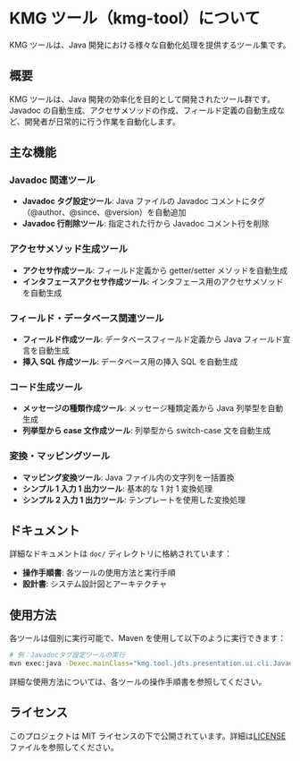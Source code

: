 # KMG ツール（kmg-tool）について

KMG ツールは、Java 開発における様々な自動化処理を提供するツール集です。

## 概要

KMG ツールは、Java 開発の効率化を目的として開発されたツール群です。Javadoc の自動生成、アクセサメソッドの作成、フィールド定義の自動生成など、開発者が日常的に行う作業を自動化します。

## 主な機能

### Javadoc 関連ツール

- **Javadoc タグ設定ツール**: Java ファイルの Javadoc コメントにタグ（@author、@since、@version）を自動追加
- **Javadoc 行削除ツール**: 指定された行から Javadoc コメント行を削除

### アクセサメソッド生成ツール

- **アクセサ作成ツール**: フィールド定義から getter/setter メソッドを自動生成
- **インタフェースアクセサ作成ツール**: インタフェース用のアクセサメソッドを自動生成

### フィールド・データベース関連ツール

- **フィールド作成ツール**: データベースフィールド定義から Java フィールド宣言を自動生成
- **挿入 SQL 作成ツール**: データベース用の挿入 SQL を自動生成

### コード生成ツール

- **メッセージの種類作成ツール**: メッセージ種類定義から Java 列挙型を自動生成
- **列挙型から case 文作成ツール**: 列挙型から switch-case 文を自動生成

### 変換・マッピングツール

- **マッピング変換ツール**: Java ファイル内の文字列を一括置換
- **シンプル 1 入力 1 出力ツール**: 基本的な 1 対 1 変換処理
- **シンプル 2 入力 1 出力ツール**: テンプレートを使用した変換処理

## ドキュメント

詳細なドキュメントは `doc/` ディレクトリに格納されています：

- **操作手順書**: 各ツールの使用方法と実行手順
- **設計書**: システム設計図とアーキテクチャ

## 使用方法

各ツールは個別に実行可能で、Maven を使用して以下のように実行できます：

```bash
# 例：Javadocタグ設定ツールの実行
mvn exec:java -Dexec.mainClass="kmg.tool.jdts.presentation.ui.cli.JavadocTagSetterTool"
```

詳細な使用方法については、各ツールの操作手順書を参照してください。

## ライセンス

このプロジェクトは MIT ライセンスの下で公開されています。詳細は[LICENSE](LICENSE)ファイルを参照してください。
